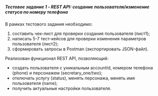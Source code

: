 ##### Тестовое задание 1 -  REST API: создание пользователя/изменение статуса по номеру телефона
В рамках тестового задания необходимо:
1. составить чек-лист для проверки создания пользователя (лист1);
2. написать 5-7 тест-кейсов для проверки изменения параметров пользователя (лист2);
3. сформировать запросы в Postman (экспортировать JSON-файл).

Реализован функционал REST API, позволяющий:
- создать пользователя с уникальным accountId, номером телефона (phone) и персонажем (secretary_one/two);
- отключать услугу (status), менять персонажа, менять имя пользователя (name);
- получить актуальные настройки пользователя.
